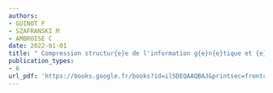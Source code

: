 ```yaml
---
authors: 
- GUINOT F 
- SZAFRANSKI M 
- AMBROISE C 
date: 2022-01-01
title: " Compression structur{e}e de l'information g{e}n{e}tique et {e}tude d'association pang{e}nomique par mod{e}les additifs "
publication_types:
- 6
url_pdf: 'https://books.google.fr/books?id=il5DEQAAQBAJ&printsec=frontcover&hl=fr&source=gbs_ge_summary_r&cad=0#v=onepage&q&f=false'
---
```

